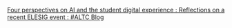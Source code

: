 [Four perspectives on AI and the student digital experience : Reflections on a recent ELESIG event : #ALTC Blog](https://qi.tc/qi/111638)